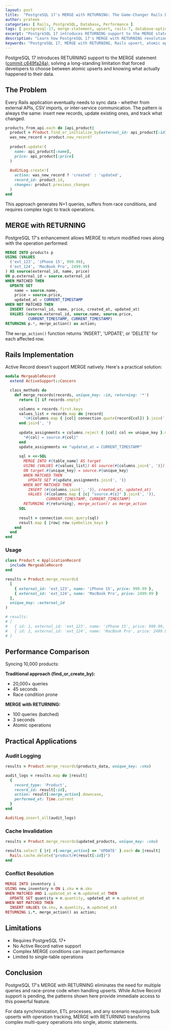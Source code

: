 ```yaml
---
layout: post
title:  "PostgreSQL 17's MERGE with RETURNING: The Game-Changer Rails Developers Have Been Waiting For"
author: prateek
categories: [ Rails, PostgreSQL, Database, Performance ]
tags: [ postgresql-17, merge-statement, upsert, rails-7, database-optimization, atomic-operations ]
excerpt: "PostgreSQL 17 introduces RETURNING support to the MERGE statement, solving a long-standing limitation that forced developers to choose between atomic upserts and knowing what actually happened to their data."
description: "Learn how PostgreSQL 17's MERGE with RETURNING revolutionizes Rails data syncing. Discover atomic upserts, performance optimizations, and real-world implementation patterns for Rails developers."
keywords: "PostgreSQL 17, MERGE with RETURNING, Rails upsert, atomic operations, database performance, Rails PostgreSQL integration, bulk upsert Rails"
---
```


PostgreSQL 17 introduces RETURNING support to the MERGE statement ([commit c649fa24a](https://git.postgresql.org/gitweb/?p=postgresql.git;a=commitdiff;h=c649fa24a)), solving a long-standing limitation that forced developers to choose between atomic upserts and knowing what actually happened to their data.

## The Problem

Every Rails application eventually needs to sync data - whether from external APIs, CSV imports, or inter-service communication. The pattern is always the same: insert new records, update existing ones, and track what changed.

```ruby
products_from_api.each do |api_product|
  product = Product.find_or_initialize_by(external_id: api_product[:id])
  was_new_record = product.new_record?
  
  product.update!(
    name: api_product[:name],
    price: api_product[:price]
  )
  
  AuditLog.create!(
    action: was_new_record ? 'created' : 'updated',
    record_id: product.id,
    changes: product.previous_changes
  )
end
```

This approach generates N+1 queries, suffers from race conditions, and requires complex logic to track operations.

## MERGE with RETURNING

PostgreSQL 17's enhancement allows MERGE to return modified rows along with the operation performed:

```sql
MERGE INTO products p
USING (VALUES 
  ('ext_123', 'iPhone 15', 999.99),
  ('ext_124', 'MacBook Pro', 2499.99)
) AS source(external_id, name, price)
ON p.external_id = source.external_id
WHEN MATCHED THEN
  UPDATE SET 
    name = source.name,
    price = source.price,
    updated_at = CURRENT_TIMESTAMP
WHEN NOT MATCHED THEN
  INSERT (external_id, name, price, created_at, updated_at)
  VALUES (source.external_id, source.name, source.price, 
          CURRENT_TIMESTAMP, CURRENT_TIMESTAMP)
RETURNING p.*, merge_action() as action;
```

The `merge_action()` function returns 'INSERT', 'UPDATE', or 'DELETE' for each affected row.

## Rails Implementation

Active Record doesn't support MERGE natively. Here's a practical solution:

```ruby
module MergeableRecord
  extend ActiveSupport::Concern

  class_methods do
    def merge_records(records, unique_key: :id, returning: '*')
      return [] if records.empty?

      columns = records.first.keys
      values_list = records.map do |record|
        "(#{columns.map { |col| connection.quote(record[col]) }.join(', ')})"
      end.join(', ')
      
      update_assignments = columns.reject { |col| col == unique_key }.map do |col|
        "#{col} = source.#{col}"
      end
      update_assignments << "updated_at = CURRENT_TIMESTAMP"
      
      sql = <<-SQL
        MERGE INTO #{table_name} AS target
        USING (VALUES #{values_list}) AS source(#{columns.join(', ')})
        ON target.#{unique_key} = source.#{unique_key}
        WHEN MATCHED THEN
          UPDATE SET #{update_assignments.join(', ')}
        WHEN NOT MATCHED THEN
          INSERT (#{columns.join(', ')}, created_at, updated_at)
          VALUES (#{columns.map { |c| "source.#{c}" }.join(', ')}, 
                  CURRENT_TIMESTAMP, CURRENT_TIMESTAMP)
        RETURNING #{returning}, merge_action() as merge_action
      SQL
      
      result = connection.exec_query(sql)
      result.map { |row| row.symbolize_keys }
    end
  end
end
```

### Usage

```ruby
class Product < ApplicationRecord
  include MergeableRecord
end

results = Product.merge_records(
  [
    { external_id: 'ext_123', name: 'iPhone 15', price: 999.99 },
    { external_id: 'ext_124', name: 'MacBook Pro', price: 2499.99 }
  ],
  unique_key: :external_id
)

# results:
# [
#   { id: 1, external_id: 'ext_123', name: 'iPhone 15', price: 999.99, merge_action: 'UPDATE' },
#   { id: 2, external_id: 'ext_124', name: 'MacBook Pro', price: 2499.99, merge_action: 'INSERT' }
# ]
```

## Performance Comparison

Syncing 10,000 products:

**Traditional approach (find_or_create_by):**
- 20,000+ queries
- 45 seconds
- Race condition prone

**MERGE with RETURNING:**
- 100 queries (batched)
- 3 seconds
- Atomic operations

## Practical Applications

### Audit Logging

```ruby
results = Product.merge_records(products_data, unique_key: :sku)

audit_logs = results.map do |result|
  {
    record_type: 'Product',
    record_id: result[:id],
    action: result[:merge_action].downcase,
    performed_at: Time.current
  }
end

AuditLog.insert_all(audit_logs)
```

### Cache Invalidation

```ruby
results = Product.merge_records(updated_products, unique_key: :sku)

results.select { |r| r[:merge_action] == 'UPDATE' }.each do |result|
  Rails.cache.delete("product/#{result[:id]}")
end
```

### Conflict Resolution

```ruby
MERGE INTO inventory i
USING new_inventory n ON i.sku = n.sku
WHEN MATCHED AND i.updated_at < n.updated_at THEN
  UPDATE SET quantity = n.quantity, updated_at = n.updated_at
WHEN NOT MATCHED THEN
  INSERT VALUES (n.sku, n.quantity, n.updated_at)
RETURNING i.*, merge_action() as action;
```

## Limitations

- Requires PostgreSQL 17+
- No Active Record native support
- Complex MERGE conditions can impact performance
- Limited to single-table operations

## Conclusion

PostgreSQL 17's MERGE with RETURNING eliminates the need for multiple queries and race-prone code when handling upserts. While Active Record support is pending, the patterns shown here provide immediate access to this powerful feature.

For data synchronization, ETL processes, and any scenario requiring bulk upserts with operation tracking, MERGE with RETURNING transforms complex multi-query operations into single, atomic statements.